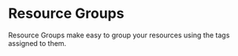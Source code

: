 # Resource Groups

Resource Groups make easy to group your resources using the tags assigned to them.
